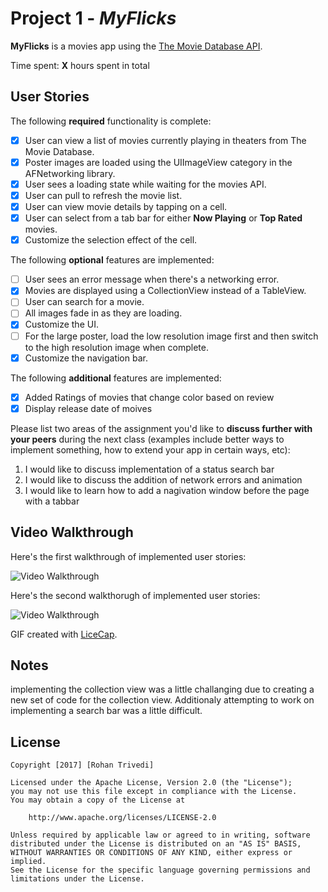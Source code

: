 # Project 1 - *MyFlicks*

**MyFlicks** is a movies app using the [The Movie Database API](http://docs.themoviedb.apiary.io/#).

Time spent: **X** hours spent in total

## User Stories

The following **required** functionality is complete:

- [X] User can view a list of movies currently playing in theaters from The Movie Database.
- [X] Poster images are loaded using the UIImageView category in the AFNetworking library.
- [X] User sees a loading state while waiting for the movies API.
- [X] User can pull to refresh the movie list.
- [X] User can view movie details by tapping on a cell.
- [X] User can select from a tab bar for either **Now Playing** or **Top Rated** movies.
- [X] Customize the selection effect of the cell.

The following **optional** features are implemented:

- [ ] User sees an error message when there's a networking error.
- [X] Movies are displayed using a CollectionView instead of a TableView.
- [ ] User can search for a movie.
- [ ] All images fade in as they are loading.
- [X] Customize the UI.
- [ ] For the large poster, load the low resolution image first and then switch to the high resolution image when complete.
- [X] Customize the navigation bar.

The following **additional** features are implemented:

- [X] Added Ratings of movies that change color based on review
- [X] Display release date of moives

Please list two areas of the assignment you'd like to **discuss further with your peers** during the next class (examples include better ways to implement something, how to extend your app in certain ways, etc):

1. I would like to discuss implementation of a status search bar
2. I would like to discuss the addition of network errors and animation
3. I would like to learn how to add a nagivation window before the page with a tabbar

## Video Walkthrough 

Here's the first walkthrough of implemented user stories:

<img src='http://i.imgur.com/0JMkbHZ.gif' title='Video Walkthrough' width='' alt='Video Walkthrough' />

Here's the second walkthorugh of implemented user stories:

<img src='http://imgur.com/kp21jvy.gif' title = 'Video Walkthrough 2' width='' alt='Video Walkthrough' />

GIF created with [LiceCap](http://www.cockos.com/licecap/).

## Notes

implementing the collection view was a little challanging due to creating a new set of code for the collection view. Additionaly attempting to work on implementing a search bar was a little difficult.

## License

    Copyright [2017] [Rohan Trivedi]

    Licensed under the Apache License, Version 2.0 (the "License");
    you may not use this file except in compliance with the License.
    You may obtain a copy of the License at

        http://www.apache.org/licenses/LICENSE-2.0

    Unless required by applicable law or agreed to in writing, software
    distributed under the License is distributed on an "AS IS" BASIS,
    WITHOUT WARRANTIES OR CONDITIONS OF ANY KIND, either express or implied.
    See the License for the specific language governing permissions and
    limitations under the License.
